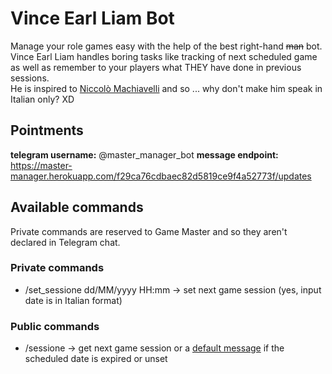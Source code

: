 # Vince Earl Liam Bot

Manage your role games easy with the help of the best right-hand ~~man~~ bot.  
Vince Earl Liam handles boring tasks like tracking of next scheduled game as well as remember to your players what THEY have done in previous sessions.  
He is inspired to [Niccolò Machiavelli](https://en.wikipedia.org/wiki/Niccol%C3%B2_Machiavelli) and so ... why don't make him speak in Italian only? XD

## Pointments

**telegram username:** @master_manager_bot
**message endpoint:** https://master-manager.herokuapp.com/f29ca76cdbaec82d5819ce9f4a52773f/updates

## Available commands
Private commands are reserved to Game Master and so they aren't declared in Telegram chat.

### Private commands

 - /set_sessione dd/MM/yyyy HH:mm → set next game session (yes, input date is in Italian format)

### Public commands

 - /sessione → get next game session or a [default message](https://translate.google.it/?hl=it&sl=it&tl=en&text=Prossima%20sessione%3A%20non%20settata&op=translate) if the scheduled date is expired or unset 

